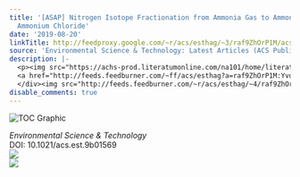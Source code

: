 ```yaml
---
title: '[ASAP] Nitrogen Isotope Fractionation from Ammonia Gas to Ammonium in Particulate
  Ammonium Chloride'
date: '2019-08-20'
linkTitle: http://feedproxy.google.com/~r/acs/esthag/~3/raf9ZhOrP1M/acs.est.9b01569
source: 'Environmental Science & Technology: Latest Articles (ACS Publications)'
description: |-
  <p><img src="https://achs-prod.literatumonline.com/na101/home/literatum/publisher/achs/journals/content/esthag/0/esthag.ahead-of-print/acs.est.9b01569/20190819/images/medium/es9b01569_0002.gif" alt="TOC Graphic"/></p><div><cite>Environmental Science & Technology</cite></div><div>DOI: 10.1021/acs.est.9b01569</div><div class="feedflare">
  <a href="http://feeds.feedburner.com/~ff/acs/esthag?a=raf9ZhOrP1M:YvoQGGCV9LM:yIl2AUoC8zA"><img src="http://feeds.feedburner.com/~ff/acs/esthag?d=yIl2AUoC8zA" border="0"></img></a>
  </div><img src="http://feeds.feedburner.com/~r/acs/esthag/~4/raf9ZhOrP1M" ...
disable_comments: true
---
```

<p><img src="https://achs-prod.literatumonline.com/na101/home/literatum/publisher/achs/journals/content/esthag/0/esthag.ahead-of-print/acs.est.9b01569/20190819/images/medium/es9b01569_0002.gif" alt="TOC Graphic"/></p><div><cite>Environmental Science & Technology</cite></div><div>DOI: 10.1021/acs.est.9b01569</div><div class="feedflare">
<a href="http://feeds.feedburner.com/~ff/acs/esthag?a=raf9ZhOrP1M:YvoQGGCV9LM:yIl2AUoC8zA"><img src="http://feeds.feedburner.com/~ff/acs/esthag?d=yIl2AUoC8zA" border="0"></img></a>
</div><img src="http://feeds.feedburner.com/~r/acs/esthag/~4/raf9ZhOrP1M" ...